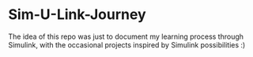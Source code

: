 # Sim-U-Link-Journey
The idea of this repo was just to document my learning process through Simulink, with the occasional projects inspired by Simulink possibilities :) 
